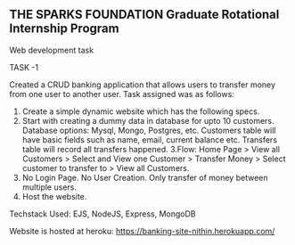 ## THE SPARKS FOUNDATION Graduate Rotational Internship Program

Web development task

TASK -1

Created a CRUD banking application that allows users to transfer money from one user to another user.
Task assigned was as follows:
1. Create a simple dynamic website which has the following specs.
2. Start with creating a dummy data in database for upto 10 customers. Database options: Mysql, Mongo, Postgres, etc. Customers table will have basic fields such as name, email, current balance etc. Transfers table will record all transfers happened.
3.Flow: Home Page > View all Customers > Select and View one Customer > Transfer Money > Select customer to transfer to > View all Customers.
4. No Login Page. No User Creation. Only transfer of money between multiple users.
5. Host the website.

Techstack Used: EJS, NodeJS, Express, MongoDB

Website is hosted at heroku: https://banking-site-nithin.herokuapp.com/
